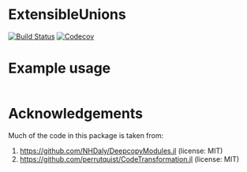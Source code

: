 # ExtensibleUnions

[![Build Status](https://travis-ci.com/bcbi/ExtensibleUnions.jl.svg?branch=master)](https://travis-ci.com/bcbi/ExtensibleUnions.jl)
[![Codecov](https://codecov.io/gh/bcbi/ExtensibleUnions.jl/branch/master/graph/badge.svg)](https://codecov.io/gh/bcbi/ExtensibleUnions.jl)

# Example usage

```julia
```

# Acknowledgements

Much of the code in this package is taken from:
1. https://github.com/NHDaly/DeepcopyModules.jl (license: MIT)
2. https://github.com/perrutquist/CodeTransformation.jl (license: MIT)
